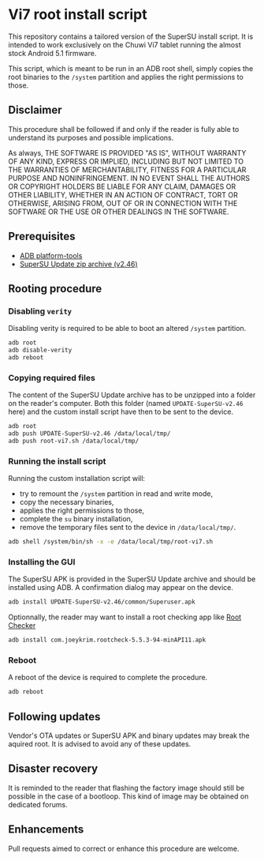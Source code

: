 Vi7 root install script
=======================

This repository contains a tailored version of the SuperSU install script.
It is intended to work exclusively on the Chuwi Vi7 tablet running the almost stock Android 5.1 firmware.

This script, which is meant to be run in an ADB root shell, simply copies the root binaries to the `/system` partition and applies the right permissions to those.


Disclaimer
----------

This procedure shall be followed if and only if the reader is fully able to understand its purposes and possible implications.

As always, THE SOFTWARE IS PROVIDED "AS IS", WITHOUT WARRANTY OF ANY KIND, EXPRESS OR IMPLIED, INCLUDING BUT NOT LIMITED TO THE WARRANTIES OF MERCHANTABILITY, FITNESS FOR A PARTICULAR PURPOSE AND NONINFRINGEMENT. IN NO EVENT SHALL THE AUTHORS OR COPYRIGHT HOLDERS BE LIABLE FOR ANY CLAIM, DAMAGES OR OTHER LIABILITY, WHETHER IN AN ACTION OF CONTRACT, TORT OR OTHERWISE, ARISING FROM, OUT OF OR IN CONNECTION WITH THE SOFTWARE OR THE USE OR OTHER DEALINGS IN THE SOFTWARE.


Prerequisites
-------------

- [ADB platform-tools](https://developer.android.com/tools/sdk/tools-notes.html)
- [SuperSU Update zip archive (v2.46)](https://download.chainfire.eu/696/SuperSU)



Rooting procedure
-----------------

### Disabling `verity`

Disabling verity is required to be able to boot an altered `/system` partition.

```bash
adb root
adb disable-verity
adb reboot
```

### Copying required files

The content of the SuperSU Update archive has to be unzipped into a folder on the reader's computer.
Both this folder (named `UPDATE-SuperSU-v2.46` here) and the custom install script have then to be sent to the device.

```bash
adb root
adb push UPDATE-SuperSU-v2.46 /data/local/tmp/
adb push root-vi7.sh /data/local/tmp/
```

### Running the install script

Running the custom installation script will:

- try to remount the `/system` partition in read and write mode,
- copy the necessary binaries,
- applies the right permissions to those,
- complete the `su` binary installation,
- remove the temporary files sent to the device in `/data/local/tmp/`.


```bash
adb shell /system/bin/sh -x -e /data/local/tmp/root-vi7.sh
```

### Installing the GUI

The SuperSU APK is provided in the SuperSU Update archive and should be installed using ADB. A confirmation dialog may appear on the device.

```bash
adb install UPDATE-SuperSU-v2.46/common/Superuser.apk
```

Optionnally, the reader may want to install a root checking app like [Root Checker](https://www.apkmirror.com/apk/joeykrim/root-checker-basic/root-checker-basic-5-5-3-android-apk-download/)

```bash
adb install com.joeykrim.rootcheck-5.5.3-94-minAPI11.apk
```

### Reboot

A reboot of the device is required to complete the procedure.

```bash
adb reboot
```


Following updates
-----------------

Vendor's OTA updates or SuperSU APK and binary updates may break the aquired root. It is advised to avoid any of these updates.


Disaster recovery
-----------------

It is reminded to the reader that flashing the factory image should still be possible in the case of a bootloop. This kind of image may be obtained on dedicated forums.


Enhancements
------------

Pull requests aimed to correct or enhance this procedure are welcome.
